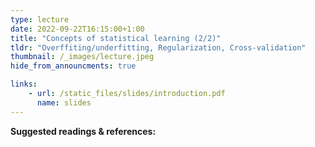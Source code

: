 ```yaml
---
type: lecture
date: 2022-09-22T16:15:00+1:00
title: "Concepts of statistical learning (2/2)"
tldr: "Overffiting/underfitting, Regularization, Cross-validation"
thumbnail: /_images/lecture.jpeg
hide_from_announcments: true

links: 
    - url: /static_files/slides/introduction.pdf
      name: slides
---
```

**Suggested readings & references:**
